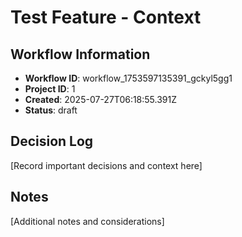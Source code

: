 # Test Feature - Context

## Workflow Information

- **Workflow ID**: workflow_1753597135391_gckyl5gg1
- **Project ID**: 1
- **Created**: 2025-07-27T06:18:55.391Z
- **Status**: draft

## Decision Log

[Record important decisions and context here]

## Notes

[Additional notes and considerations]
